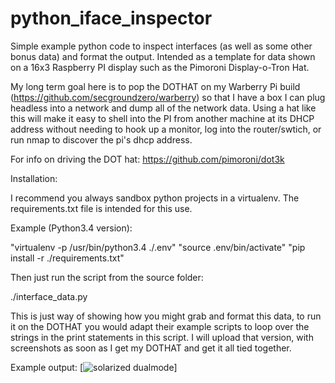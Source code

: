 # python_iface_inspector
Simple example python code to inspect interfaces (as well as some other bonus data) and format the output. Intended as a template for data shown on a 16x3 Raspberry PI display such as the Pimoroni Display-o-Tron Hat.

My long term goal here is to pop the DOTHAT on my Warberry Pi build (https://github.com/secgroundzero/warberry) so that I have a box I can plug headless into a network and dump all of the network data.  Using a hat like this will make it easy to shell into the PI from another machine at its DHCP address without needing to hook up a monitor, log into the router/swtich, or run nmap to discover the pi's dhcp address.

For info on driving the DOT hat:
https://github.com/pimoroni/dot3k

Installation:

I recommend you always sandbox python projects in a virtualenv.  The requirements.txt file is intended for this use.

Example (Python3.4 version):

"virtualenv -p /usr/bin/python3.4 ./.env"
"source .env/bin/activate"
"pip install -r ./requirements.txt"

Then just run the script from the source folder:

./interface_data.py

This is just way of showing how you might grab and format this data, to run it on the DOTHAT you would adapt their example scripts to loop over the strings in the print statements in this script.  I will upload that version, with screenshots as soon as I get my DOTHAT and get it all tied together.

Example output:
[![solarized dualmode](https://github.com/randomInteger/python_iface_inspector/blob/master/Screen%20Shot%202016-08-27%20at%205.13.02%20PM.png)]
